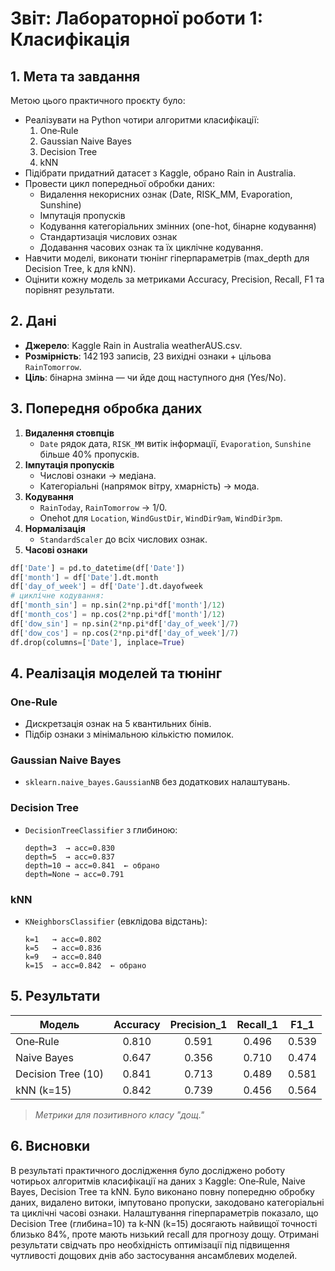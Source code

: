 # Звіт: Лабораторної роботи 1: Класифікація

## 1. Мета та завдання

Метою цього практичного проєкту було:

- Реалізувати на Python чотири алгоритми класифікації:
  1. One‑Rule
  2. Gaussian Naive Bayes
  3. Decision Tree
  4. kNN
- Підібрати придатний датасет з Kaggle, обрано Rain in Australia.
- Провести цикл попередньої обробки даних:
  - Видалення некорисних ознак (Date, RISK_MM, Evaporation, Sunshine)
  - Імпутація пропусків
  - Кодування категоріальних змінних (one-hot, бінарне кодування)
  - Стандартизація числових ознак
  - Додавання часових ознак та їх циклічне кодування.
- Навчити моделі, виконати тюнінг гіперпараметрів (max_depth для Decision Tree, k для kNN).
- Оцінити кожну модель за метриками Accuracy, Precision, Recall, F1 та порівнят результати.

## 2. Дані

- **Джерело**: Kaggle Rain in Australia weatherAUS.csv.
- **Розмірність**: 142 193 записів, 23 вихідні ознаки + цільова `RainTomorrow`.
- **Ціль**: бінарна змінна — чи йде дощ наступного дня (Yes/No).

## 3. Попередня обробка даних

1. **Видалення стовпців**
   - `Date` рядок дата, `RISK_MM` витік інформації, `Evaporation`, `Sunshine` більше 40% пропусків.
2. **Імпутація пропусків**
   - Числові ознаки → медіана.
   - Категоріальні (напрямок вітру, хмарність) → мода.
3. **Кодування**
   - `RainToday`, `RainTomorrow` → 1/0.
   - Onehot для `Location`, `WindGustDir`, `WindDir9am`, `WindDir3pm`.
4. **Нормалізація**
   - `StandardScaler` до всіх числових ознак.
5. **Часові ознаки**
```python
df['Date'] = pd.to_datetime(df['Date'])
df['month'] = df['Date'].dt.month
df['day_of_week'] = df['Date'].dt.dayofweek
# циклічне кодування:
df['month_sin'] = np.sin(2*np.pi*df['month']/12)
df['month_cos'] = np.cos(2*np.pi*df['month']/12)
df['dow_sin'] = np.sin(2*np.pi*df['day_of_week']/7)
df['dow_cos'] = np.cos(2*np.pi*df['day_of_week']/7)
df.drop(columns=['Date'], inplace=True)
```

## 4. Реалізація моделей та тюнінг

### One‑Rule
- Дискретзація ознак на 5 квантильних бінів.
- Підбір ознаки з мінімальною кількістю помилок.

### Gaussian Naive Bayes
- `sklearn.naive_bayes.GaussianNB` без додаткових налаштувань.

### Decision Tree
- `DecisionTreeClassifier` з глибиною:
  ```
  depth=3  → acc=0.830
  depth=5  → acc=0.837
  depth=10 → acc=0.841  ← обрано
  depth=None → acc=0.791
  ```

### kNN
- `KNeighborsClassifier` (евклідова відстань):
  ```
  k=1   → acc=0.802
  k=5   → acc=0.836
  k=9   → acc=0.840
  k=15  → acc=0.842  ← обрано
  ```

## 5. Результати

| Модель             | Accuracy | Precision_1 | Recall_1 | F1_1 |
|--------------------|:--------:|:-----------:|:--------:|:-----:|
| One‑Rule           | 0.810    | 0.591       | 0.496    | 0.539 |
| Naive Bayes        | 0.647    | 0.356       | 0.710    | 0.474 |
| Decision Tree (10) | 0.841    | 0.713       | 0.489    | 0.581 |
| kNN (k=15)         | 0.842    | 0.739       | 0.456    | 0.564 |

> _Метрики для позитивного класу "дощ."_

## 6. Висновки
 B результаті практичного дослідження було досліджено роботу чотирьoх алгоритмів класифікації на даних з Kaggle: One‑Rule, Naive Bayes, Decision Tree та kNN. Було виконано повну попередню обробку даних, видалено витоки, імпутовано пропуски, закодовано категоріальні та циклічні часові ознаки. Налаштування гіперпараметрів показало, що Decision Tree (глибина=10) та k‑NN (k=15) досягають найвищої точності близько 84%, проте мають низький recall для прогнозу дощу. Отримані результати свідчать про необхідність оптимізації під підвищення чутливості дощових днів або застосування ансамблевих моделей.